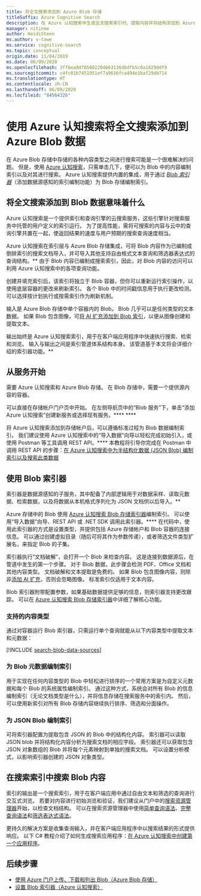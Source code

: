```yaml
---
title: 将全文搜索添加到 Azure Blob 存储
titleSuffix: Azure Cognitive Search
description: 在 Azure 认知搜索中生成全文搜索索引时，提取内容并将结构添加到 Azure Blob。
manager: nitinme
author: HeidiSteen
ms.author: v-tawe
ms.service: cognitive-search
ms.topic: conceptual
origin.date: 11/04/2019
ms.date: 06/09/2020
ms.openlocfilehash: 3ff6ea8d78588220db63136dbdfb5c0a1829ddf9
ms.sourcegitcommit: c4fc01b7451951ef7a9616fca494e1baf29db714
ms.translationtype: HT
ms.contentlocale: zh-CN
ms.lasthandoff: 06/09/2020
ms.locfileid: "84564326"
---
```

# <a name="add-full-text-search-to-azure-blob-data-using-azure-cognitive-search"></a>使用 Azure 认知搜索将全文搜索添加到 Azure Blob 数据

在 Azure Blob 存储中存储的各种内容类型之间进行搜索可能是一个很难解决的问题。 但是，使用 [Azure 认知搜索](search-what-is-azure-search.md)，只需单击几下，便可以为 Blob 中的内容编制索引以及对其进行搜索。 Azure 认知搜索提供内置的集成，用于通过 [*Blob 索引器*](search-howto-indexing-azure-blob-storage.md)（添加数据源感知的索引编制功能）为 Blob 存储编制索引。

## <a name="what-it-means-to-add-full-text-search-to-blob-data"></a>将全文搜索添加到 Blob 数据意味着什么

Azure 认知搜索是一个提供索引和查询引擎的云搜索服务，这些引擎针对搜索服务中托管的用户定义的索引运行。 为了提高性能，需将可搜索的内容与云中的查询引擎共置在一起，使返回结果的速度与用户预期的搜索查询速度相当。

Azure 认知搜索在索引层与 Azure Blob 存储集成，可将 Blob 内容作为已编制成倒排索引的搜索文档导入，并可导入其他支持自由格式文本查询和筛选器表达式的查询结构。** 由于 Blob 内容已编制成搜索索引，因此，对 Blob 内容的访问可以利用 Azure 认知搜索中的各项查询功能。

创建并填充索引后，该索引将独立于 Blob 容器，但你可以重新运行索引操作，以使用底层容器的更改来刷新索引。 各个 Blob 中的时间戳信息用于执行更改检测。 可以选择按计划执行或按需索引作为刷新机制。

输入是 Azure Blob 存储中单个容器内的 Blob。 Blob 几乎可以是任何类型的文本数据。 如果 Blob 包含图像，可[将 AI 扩充添加到 Blob 索引](search-blob-ai-integration.md)，以便从图像创建和提取文本。

输出始终是 Azure 认知搜索索引，用于在客户端应用程序中快速执行搜索、检索和浏览。 输入与输出之间是索引管道体系结构本身。 该管道基于本文将会详细介绍的索引器功能。**

## <a name="start-with-services"></a>从服务开始

需要 Azure 认知搜索和 Azure Blob 存储。 在 Blob 存储中，需要一个提供源内容的容器。

可以直接在存储帐户门户页中开始。 在左侧导航页中的“Blob 服务”下，单击“添加 Azure 认知搜索”创建新服务或选择现有服务。**** **** 

将 Azure 认知搜索添加到存储帐户后，可以遵循标准过程为 Blob 数据编制索引。 我们建议使用 Azure 认知搜索中的“导入数据”向导以轻松完成初始引入，或使用 Postman 等工具调用 REST API。**** 本教程将引导你完成在 Postman 中调用 REST API 的步骤：[在 Azure 认知搜索中为半结构化数据 (JSON Blob) 编制索引以及搜索此类数据](search-semi-structured-data.md) 

## <a name="use-a-blob-indexer"></a>使用 Blob 索引器

索引器是数据源感知的子服务，其中配备了内部逻辑用于对数据采样、读取元数据、检索数据，以及将数据从本机格式序列化为 JSON 文档供以后导入。** 

Azure 存储中的 Blob 使用 [Azure 认知搜索 Blob 存储索引器](search-howto-indexing-azure-blob-storage.md)编制索引。 可以使用“导入数据”向导、REST API 或 .NET SDK 调用此索引器。**** 在代码中，使用此索引器的方式是设置类型，并提供包括 Azure 存储帐户和 Blob 容器的连接信息。 可以通过创建虚拟目录（随后可将其作为参数传递），或者筛选文件类型扩展名，来指定 Blob 的子集。

索引器执行“文档破解”，会打开一个 Blob 来检查内容。 这是连接到数据源后，在管道中发生的第一个步骤。 对于 Blob 数据，此步骤会检测 PDF、Office 文档和其他内容类型。 文档破解和文本提取是免费的。 如果 Blob 包含图像内容，则除非[添加 AI 扩充](search-blob-ai-integration.md)，否则会忽略图像。 标准索引仅适用于文本内容。

Blob 索引器附带配置参数，如果基础数据提供足够的信息，则索引器支持更改跟踪。 可以在 [Azure 认知搜索 Blob 存储索引器](search-howto-indexing-azure-blob-storage.md)中详细了解核心功能。

### <a name="supported-content-types"></a>支持的内容类型

通过对容器运行 Blob 索引器，只需运行单个查询就能从以下内容类型中提取文本和元数据：

[!INCLUDE [search-blob-data-sources](../../includes/search-blob-data-sources.md)]

### <a name="indexing-blob-metadata"></a>为 Blob 元数据编制索引

用于实现在任何内容类型的 Blob 中轻松进行排序的一个常用方案是为自定义元数据和每个 Blob 的系统属性编制索引。 通过这种方式，系统会对所有 Blob 的信息编制索引（无论文档类型是什么），并将信息存储在搜索服务中的索引内。 然后，可以使用新索引对所有 Blob 存储内容继续执行排序、筛选和分面操作。

<!--
> [!NOTE]
> Blob Index tags are natively indexed by the Blob storage service and exposed for querying. If your blobs' key/value attributes require indexing and filtering capabilities, Blob Index tags should be leveraged instead of metadata.
>
> To learn more about Blob Index, see [Manage and find data on Azure Blob Storage with Blob Index](../storage/blobs/storage-manage-find-blobs.md).
-->

### <a name="indexing-json-blobs"></a>为 JSON Blob 编制索引
可将索引器配置为提取包含 JSON 的 Blob 中的结构化内容。 索引器可以读取 JSON blob 并将结构化内容分析为搜索文档的相应字段。 索引器还可以获取包含 JSON 对象数组的 Blob 并将每个元素映射到单独的搜索文档。 可以设置分析模式，以影响索引器创建的 JSON 对象类型。

## <a name="search-blob-content-in-a-search-index"></a>在搜索索引中搜索 Blob 内容 

索引的输出是一个搜索索引，用于在客户端应用中通过自由文本和筛选的查询进行交互式浏览。 若要对内容进行初始浏览和验证，我们建议从门户中的[搜索资源管理器](search-explorer.md)开始，以检查文档结构。 可以在搜索资源管理器中使用[简单查询语法](query-simple-syntax.md)、[完整查询语法](query-lucene-syntax.md)和[筛选表达式语法](query-odata-filter-orderby-syntax.md)。

更持久的解决方案是收集查询输入，并在客户端应用程序中以搜索结果的形式提供响应。 以下 C# 教程介绍了如何生成搜索应用程序：[在 Azure 认知搜索中创建第一个应用程序](tutorial-csharp-create-first-app.md)。

## <a name="next-steps"></a>后续步骤

+ [使用 Azure 门户上传、下载和列出 Blob（Azure Blob 存储）](https://docs.azure.cn/storage/blobs/storage-quickstart-blobs-portal)
+ [设置 Blob 索引器（Azure 认知搜索）](search-howto-indexing-azure-blob-storage.md) 
